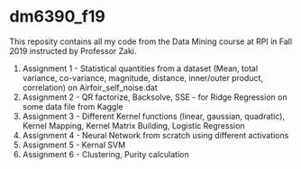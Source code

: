 # dm6390_f19
This reposity contains all my code from the Data Mining course at RPI in Fall 2019 instructed by Professor Zaki. 
1. Assignment 1 - Statistical quantities from a dataset (Mean, total variance, co-variance, magnitude, distance, inner/outer product, correlation) on Airfoir_self_noise.dat
2. Assignment 2 - QR factorize, Backsolve, SSE - for Ridge Regression on some data file from Kaggle
3. Assignment 3 - Different Kernel functions (linear, gaussian, quadratic), Kernel Mapping, Kernel Matrix Building, Logistic Regression
4. Assignment 4 - Neural Network from scratch using different activations
5. Assignment 5 - Kernal SVM
6. Assignment 6 - Clustering, Purity calculation
